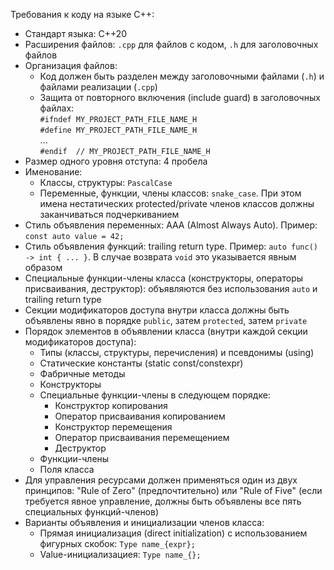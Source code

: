 Требования к коду на языке C++:
- Стандарт языка: C++20
- Расширения файлов: `.cpp` для файлов с кодом, `.h` для заголовочных файлов
- Организация файлов:
  - Код должен быть разделен между заголовочными файлами (`.h`) и файлами реализации (`.cpp`)
  - Защита от повторного включения (include guard) в заголовочных файлах: \
    `#ifndef MY_PROJECT_PATH_FILE_NAME_H` \
    `#define MY_PROJECT_PATH_FILE_NAME_H` \
    ... \
    `#endif  // MY_PROJECT_PATH_FILE_NAME_H`
- Размер одного уровня отступа: 4 пробела
- Именование:
  - Классы, структуры: `PascalCase`
  - Переменные, функции, члены классов: `snake_case`. При этом имена нестатических protected/private членов классов должны заканчиваться подчеркиванием
- Стиль объявления переменных: AAA (Almost Always Auto). Пример: `const auto value = 42;`
- Стиль объявления функций: trailing return type. Пример: `auto func() -> int { ... }`. В случае возврата `void` это указывается явным образом
- Специальные функции-члены класса (конструкторы, операторы присваивания, деструктор): объявляются без использования `auto` и trailing return type
- Секции модификаторов доступа внутри класса должны быть объявлены явно в порядке `public`, затем `protected`, затем `private`
- Порядок элементов в объявлении класса (внутри каждой секции модификаторов доступа):
  - Типы (классы, структуры, перечисления) и псевдонимы (using)
  - Статические константы (static const/constexpr)
  - Фабричные методы
  - Конструкторы
  - Специальные функции-члены в следующем порядке:
     - Конструктор копирования
     - Оператор присваивания копированием
     - Конструктор перемещения
     - Оператор присваивания перемещением
     - Деструктор
  - Функции-члены
  - Поля класса
- Для управления ресурсами должен применяться один из двух принципов: "Rule of Zero" (предпочтительно) или "Rule of Five" (если требуется явное управление, должны быть объявлены все пять специальных функций-членов)
- Варианты объявления и инициализации членов класса:
  - Прямая инициализация (direct initialization) с использованием фигурных скобок: `Type name_{expr};`
  - Value-инициализациея: `Type name_{};`
